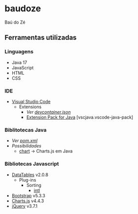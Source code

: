 # baudoze
Baú do Zé

## Ferramentas utilizadas

### Linguagens

* Java 17
* JavaScript
* HTML
* CSS

### IDE

* [Visual Studio Code](https://code.visualstudio.com/)
  * Extensions
    * _Ver [devcontainer.json](/.devcontainer/devcontainer.json)_
    * [Extension Pack for Java](https://marketplace.visualstudio.com/items?itemName=vscjava.vscode-java-pack) [vscjava.vscode-java-pack]

### Biblitotecas Java

* _Ver [pom.xml](/pom.xml)_
* _Possibilidades_
  * [chart](https://github.com/mdewilde/chart) -> Charts.js em Java

### Bibliotecas Javascript

* [DataTables](https://datatables.net/) v2.0.8
  * Plug-ins
    * Sorting
      * [intl](https://datatables.net/plug-ins/sorting/intl)
* [Bootstrap](https://getbootstrap.com/) v5.3.3
* [Charts.js](https://www.chartjs.org/) v4.4.3
* [jQuery](https://jquery.com/) v3.7.1
